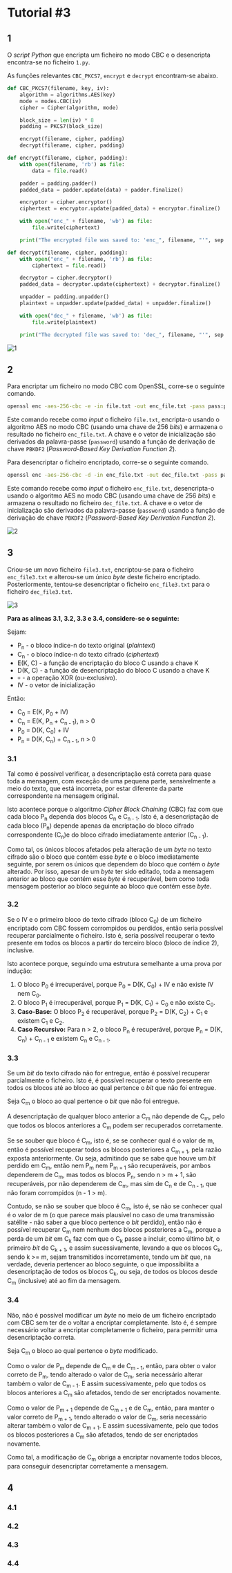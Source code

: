 # Tutorial #3

## 1

O *script Python* que encripta um ficheiro no modo CBC e o desencripta encontra-se no ficheiro `1.py`.

As funções relevantes `CBC_PKCS7`, `encrypt` e `decrypt` encontram-se abaixo.

```python
def CBC_PKCS7(filename, key, iv):
    algorithm = algorithms.AES(key)
    mode = modes.CBC(iv)
    cipher = Cipher(algorithm, mode)

    block_size = len(iv) * 8
    padding = PKCS7(block_size)

    encrypt(filename, cipher, padding)
    decrypt(filename, cipher, padding)

def encrypt(filename, cipher, padding):
    with open(filename, 'rb') as file:
        data = file.read()

    padder = padding.padder()
    padded_data = padder.update(data) + padder.finalize()

    encryptor = cipher.encryptor()
    ciphertext = encryptor.update(padded_data) + encryptor.finalize()

    with open("enc_" + filename, 'wb') as file:
        file.write(ciphertext)

    print("The encrypted file was saved to: 'enc_", filename, "'", sep = "")

def decrypt(filename, cipher, padding):
    with open("enc_" + filename, 'rb') as file:
        ciphertext = file.read()

    decryptor = cipher.decryptor()
    padded_data = decryptor.update(ciphertext) + decryptor.finalize()

    unpadder = padding.unpadder()
    plaintext = unpadder.update(padded_data) + unpadder.finalize()

    with open("dec_" + filename, 'wb') as file:
        file.write(plaintext)

    print("The decrypted file was saved to: 'dec_", filename, "'", sep = "")
```

![1](/week3/images/1.png)

## 2

Para encriptar um ficheiro no modo CBC com OpenSSL, corre-se o seguinte comando.

```bash
openssl enc -aes-256-cbc -e -in file.txt -out enc_file.txt -pass pass:password -pbkdf2
```

Este comando recebe como *input* o ficheiro `file.txt`, encripta-o usando o algoritmo AES no modo CBC (usando uma chave de 256 *bits*) e armazena o resultado no ficheiro `enc_file.txt`. A chave e o vetor de inicialização são derivados da palavra-passe (`password`) usando a função de derivação de chave `PBKDF2` (*Password-Based Key Derivation Function 2*).

Para desencriptar o ficheiro encriptado, corre-se o seguinte comando.

```bash
openssl enc -aes-256-cbc -d -in enc_file.txt -out dec_file.txt -pass pass:password -pbkdf2
```

Este comando recebe como *input* o ficheiro `enc_file.txt`, desencripta-o usando o algoritmo AES no modo CBC (usando uma chave de 256 *bits*) e armazena o resultado no ficheiro `dec_file.txt`. A chave e o vetor de inicialização são derivados da palavra-passe (`password`) usando a função de derivação de chave `PBKDF2` (*Password-Based Key Derivation Function 2*).

![2](/week3/images/2.png)

## 3

Criou-se um novo ficheiro `file3.txt`, encriptou-se para o ficheiro `enc_file3.txt` e alterou-se um único *byte* deste ficheiro encriptado. Posteriormente, tentou-se desencriptar o ficheiro `enc_file3.txt` para o ficheiro `dec_file3.txt`.

![3](/week3/images/3.png)

**Para as alíneas 3.1, 3.2, 3.3 e 3.4, considere-se o seguinte:**

Sejam:
- P<sub>n</sub> - o bloco índice-n do texto original (*plaintext*)
- C<sub>n</sub> - o bloco índice-n do texto cifrado (*ciphertext*)
- E(K, C) - a função de encriptação do bloco C usando a chave K
- D(K, C) - a função de desencriptação do bloco C usando a chave K
- `+` - a operação XOR (ou-exclusivo).
- IV - o vetor de inicialização

Então:
- C<sub>0</sub> = E(K, P<sub>0</sub> + IV)
- C<sub>n</sub> = E(K, P<sub>n</sub> + C<sub>n - 1</sub>), n > 0
- P<sub>0</sub> = D(K, C<sub>0</sub>) + IV
- P<sub>n</sub> = D(K, C<sub>n</sub>) + C<sub>n - 1</sub>, n > 0

### 3.1

Tal como é possível verificar, a desencriptação está correta para quase toda a mensagem, com exceção de uma pequena parte, sensivelmente a meio do texto, que está incorreta, por estar diferente da parte correspondente na mensagem original.

Isto acontece porque o algoritmo *Cipher Block Chaining* (CBC) faz com que cada bloco P<sub>n</sub> dependa dos blocos C<sub>n</sub> e C<sub>n - 1</sub>. Isto é, a desencriptação de cada bloco (P<sub>n</sub>) depende apenas da encriptação do bloco cifrado correspondente (C<sub>n</sub>)e do bloco cifrado imediatamente anterior (C<sub>n - 1</sub>).

Como tal, os únicos blocos afetados pela alteração de um *byte* no texto cifrado são o bloco que contém esse *byte* e o bloco imediatamente seguinte, por serem os únicos que dependem do bloco que contém o *byte* alterado. Por isso, apesar de um *byte* ter sido editado, toda a mensagem anterior ao bloco que contém esse *byte* é recuperável, bem como toda mensagem posterior ao bloco seguinte ao bloco que contém esse *byte*.

### 3.2

Se o IV e o primeiro bloco do texto cifrado (bloco C<sub>0</sub>) de um ficheiro encriptado com CBC fossem corrompidos ou perdidos, então seria possível recuperar parcialmente o ficheiro. Isto é, seria possível recuperar o texto presente em todos os blocos a partir do terceiro bloco (bloco de índice 2), inclusive.

Isto acontece porque, seguindo uma estrutura semelhante a uma prova por indução:

1. O bloco P<sub>0</sub> é irrecuperável, porque P<sub>0</sub> = D(K, C<sub>0</sub>) + IV e não existe IV nem C<sub>0</sub>.
2. O bloco P<sub>1</sub> é irrecuperável, porque P<sub>1</sub> = D(K, C<sub>1</sub>) + C<sub>0</sub> e não existe C<sub>0</sub>.
3. **Caso-Base:** O bloco P<sub>2</sub> é recuperável, porque P<sub>2</sub> = D(K, C<sub>2</sub>) + C<sub>1</sub> e existem C<sub>1</sub> e C<sub>2</sub>.
4. **Caso Recursivo:** Para n > 2, o bloco P<sub>n</sub> é recuperável, porque P<sub>n</sub> = D(K, C<sub>n</sub>) + C<sub>n - 1</sub> e existem C<sub>n</sub> e C<sub>n - 1</sub>.

### 3.3

Se um *bit* do texto cifrado não for entregue, então é possível recuperar parcialmente o ficheiro. Isto é, é possível recuperar o texto presente em todos os blocos até ao bloco ao qual pertence o *bit* que não foi entregue.

Seja C<sub>m</sub> o bloco ao qual pertence o *bit* que não foi entregue.

A desencriptação de qualquer bloco anterior a C<sub>m</sub> não depende de C<sub>m</sub>, pelo que todos os blocos anteriores a C<sub>m</sub> podem ser recuperados corretamente.

Se se souber que bloco é C<sub>m</sub>, isto é, se se conhecer qual é o valor de m, então é possível recuperar todos os blocos posteriores a C<sub>m + 1</sub>, pela razão exposta anteriormente. Ou seja, admitindo que se sabe que houve um *bit* perdido em C<sub>m</sub>, então nem P<sub>m</sub> nem P<sub>m + 1</sub> são recuperáveis, por ambos dependerem de C<sub>m</sub>, mas todos os blocos P<sub>n</sub>, sendo n > m + 1, são recuperáveis, por não dependerem de C<sub>m</sub>, mas sim de C<sub>n</sub> e de C<sub>n - 1</sub>, que não foram corrompidos (n - 1 > m).

Contudo, se não se souber que bloco é C<sub>m</sub>, isto é, se não se conhecer qual é o valor de m (o que parece mais plausível no caso de uma transmissão satélite - não saber a que bloco pertence o *bit* perdido), então não é possível recuperar C<sub>m</sub> nem nenhum dos blocos posteriores a C<sub>m</sub>, porque a perda de um *bit* em C<sub>k</sub> faz com que o C<sub>k</sub> passe a incluir, como último *bit*, o primeiro *bit* de C<sub>k + 1</sub>, e assim sucessivamente, levando a que os blocos C<sub>k</sub>, sendo k >= m, sejam transmitidos incorretamente, tendo um *bit* que, na verdade, deveria pertencer ao bloco seguinte, o que impossibilita a desencriptação de todos os blocos C<sub>k</sub>, ou seja, de todos os blocos desde C<sub>m</sub> (inclusive) até ao fim da mensagem.

### 3.4

Não, não é possível modificar um *byte* no meio de um ficheiro encriptado com CBC sem ter de o voltar a encriptar completamente. Isto é, é sempre necessário voltar a encriptar completamente o ficheiro, para permitir uma desencriptação correta.

Seja C<sub>m</sub> o bloco ao qual pertence o *byte* modificado.

Como o valor de P<sub>m</sub> depende de C<sub>m</sub> e de C<sub>m - 1</sub>, então, para obter o valor correto de P<sub>m</sub>, tendo alterado o valor de C<sub>m</sub>, seria necessário alterar também o valor de C<sub>m - 1</sub>.
E assim sucessivamente, pelo que todos os blocos anteriores a C<sub>m</sub> são afetados, tendo de ser encriptados novamente.

Como o valor de P<sub>m + 1</sub> depende de C<sub>m + 1</sub> e de C<sub>m</sub>, então, para manter o valor correto de P<sub>m + 1</sub>, tendo alterado o valor de C<sub>m</sub>, seria necessário alterar também o valor de C<sub>m + 1</sub>.
E assim sucessivamente, pelo que todos os blocos posteriores a C<sub>m</sub> são afetados, tendo de ser encriptados novamente.

Como tal, a modificação de C<sub>m</sub> obriga a encriptar novamente todos blocos, para conseguir desencriptar corretamente a mensagem. 

## 4

### 4.1

### 4.2

### 4.3

### 4.4

